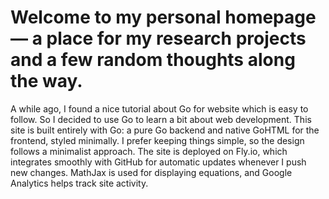 # Welcome to my personal homepage — a place for my research projects and a few random thoughts along the way.

A while ago, I found a nice tutorial about Go for website which is easy to follow. So I decided to use Go to learn a bit about web development. This site is built entirely with Go: a pure Go backend and native GoHTML for the frontend, styled minimally. I prefer keeping things simple, so the design follows a minimalist approach. The site is deployed on Fly.io, which integrates smoothly with GitHub for automatic updates whenever I push new changes. MathJax is used for displaying equations, and Google Analytics helps track site activity.